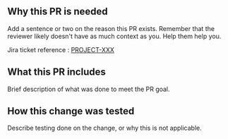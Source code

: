 Why this PR is needed
----
Add a sentence or two on the reason this PR exists. Remember that the reviewer likely doesn't have as much context as you. Help them help you.

Jira ticket reference : [PROJECT-XXX](https://energyhub.atlassian.net/browse/PROJECT-XXX)

What this PR includes
----
Brief description of what was done to meet the PR goal.

How this change was tested
----
Describe testing done on the change, or why this is not applicable.
